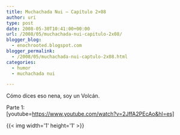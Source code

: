 ```yaml
---
title: Muchachada Nui – Capítulo 2×08
author: uri
type: post
date: 2008-05-30T10:41:00+00:00
url: /2008/05/muchachada-nui-capitulo-2x08/
blogger_blog:
  - enochrooted.blogspot.com
blogger_permalink:
  - /2008/05/muchachada-nui-captulo-2x08.html
categories:
  - humor
  - muchachada nui

---
```

Cómo dices eso nena, soy un Volcán.

Parte 1:  
[youtube=https://www.youtube.com/watch?v=2JffA2PEcAo&hl=es] 

<div class="blogger-post-footer">
  {{< img width='1' height='1' >}}
</div>
